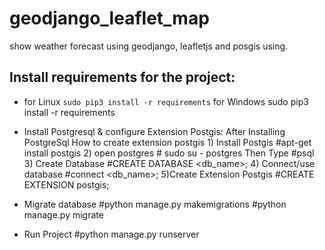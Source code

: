 # geodjango_leaflet_map
show weather forecast using geodjango, leafletjs and posgis using.
## Install requirements for the project:
* for Linux 
   ```sudo pip3 install -r requirements```
for Windows
   sudo pip3 install -r requirements
   
* Install Postgresql & configure Extension Postgis:
    After Installing PostgreSql
     How to create extension postgis
         1) Install Postgis
         #apt-get install postgis
         2) open postgres
         # sudo su - postgres
          Then Type
          #psql
         3) Create Database
         #CREATE DATABASE <db_name>;
         4) Connect/use database
         #connect <db_name>;
         5)Create Extension Postgis
         #CREATE EXTENSION postgis;
* Migrate database
#python manage.py makemigrations
#python manage.py migrate

* Run Project
#python manage.py runserver

 
